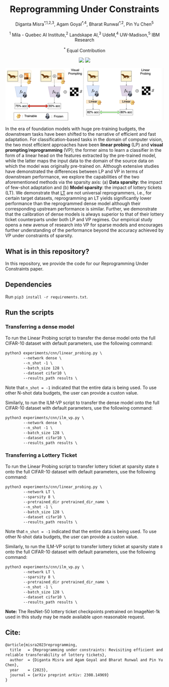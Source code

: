 <h1 align="center">Reprogramming Under Constraints</h1>
<p align="center">Diganta Misra<sup>*,1,2,3</sup>, Agam Goyal<sup>*,4</sup>, Bharat Runwal<sup>*,2</sup>, Pin Yu Chen<sup>5</sup></p>
<p align="center"><sup>1</sup> Mila - Quebec AI Institute,<sup>2</sup> Landskape AI,<sup>3</sup> UdeM,<sup>4</sup> UW-Madison,<sup>5</sup> IBM Research</p>
<p align="center"><sup>*</sup> Equal Contribution </p>
<p align="center">
  <a href="https://arxiv.org/abs/2308.14969" alt="ArXiv">
        <img src="https://img.shields.io/badge/Preprint-arXiv-blue.svg" /></a>
  <a href="https://wandb.ai/landskape/Reprogram-Sparse" alt="Dashboard">
        <img src="https://img.shields.io/badge/WandB-Dashboard-gold.svg" /></a>
</p>

<p align="center">
  <img src ="vp.png"  width="1000"/>
</p>

In the era of foundation models with huge pre-training budgets, the downstream tasks have been shifted to the narrative of efficient and fast adaptation. For classification-based tasks in the domain of computer vision, the two most efficient approaches have been **linear probing** (LP) and **visual prompting**/**reprogramming** (VP); the former aims to learn a classifier in the form of a linear head on the features extracted by the pre-trained model, while the latter maps the input data to the domain of the source data on which the model was originally pre-trained on. Although extensive studies have demonstrated the differences between LP and VP in terms of downstream performance, we explore the capabilities of the two aforementioned methods via the sparsity axis: (a) **Data sparsity**: the impact of few-shot adaptation and (b) **Model sparsity**: the impact of lottery tickets (LT). We demonstrate that <u>LT</u> are not universal reprogrammers, i.e., for certain target datasets, reprogramming an LT yields significantly lower performance than the reprogrammed dense model although their corresponding upstream performance is similar. Further, we demonstrate that the calibration of dense models is always superior to that of their lottery ticket counterparts under both LP and VP regimes. Our empirical study opens a new avenue of research into VP for sparse models and encourages further understanding of the performance beyond the accuracy achieved by VP under constraints of sparsity. 

## What is in this repository?

In this repository, we provide the code for our Reprogramming Under Constraints paper.

## Dependencies

Run `pip3 install -r requirements.txt`.

## Run the scripts

### Transferring a dense model

To run the Linear Probing script to transfer the dense model onto the full CIFAR-10 dataset with default parameters, use the following command:

```
python3 experiments/cnn/linear_probing.py \
        --network dense \
        --n_shot -1 \
        --batch_size 128 \
        --dataset cifar10 \
        --results_path results \
```

Note that `n_shot = -1` indicated that the entire data is being used. To use other N-shot data budgets, the user can provide a custon value.

Similarly, to run the ILM-VP script to transfer the dense model onto the full CIFAR-10 dataset with default parameters, use the following command:

```
python3 experiments/cnn/ilm_vp.py \
        --network dense \
        --n_shot -1 \
        --batch_size 128 \
        --dataset cifar10 \
        --results_path results \
```

### Transferring a Lottery Ticket

To run the Linear Probing script to transfer lottery ticket at sparsity state `8` onto the full CIFAR-10 dataset with default parameters, use the following command:

```
python3 experiments/cnn/linear_probing.py \
        --network LT \
        --sparsity 8 \
        --pretrained_dir pretrained_dir_name \
        --n_shot -1 \
        --batch_size 128 \
        --dataset cifar10 \
        --results_path results \
```

Note that `n_shot = -1` indicated that the entire data is being used. To use other N-shot data budgets, the user can provide a custon value.

Similarly, to run the ILM-VP script to transfer lottery ticket at sparsity state `8` onto the full CIFAR-10 dataset with default parameters, use the following command:

```
python3 experiments/cnn/ilm_vp.py \
        --network LT \
        --sparsity 8 \
        --pretrained_dir pretrained_dir_name \
        --n_shot -1 \
        --batch_size 128 \
        --dataset cifar10 \
        --results_path results \
```

**Note:** The ResNet-50 lottery ticket checkpoints pretrained on ImageNet-1k used in this study may be made available upon reasonable request.

## Cite:

```
@article{misra2023reprogramming,
  title   = {Reprogramming under constraints: Revisiting efficient and reliable transferability of lottery tickets},
  author  = {Diganta Misra and Agam Goyal and Bharat Runwal and Pin Yu Chen},
  year    = {2023},
  journal = {arXiv preprint arXiv: 2308.14969}
}
```
